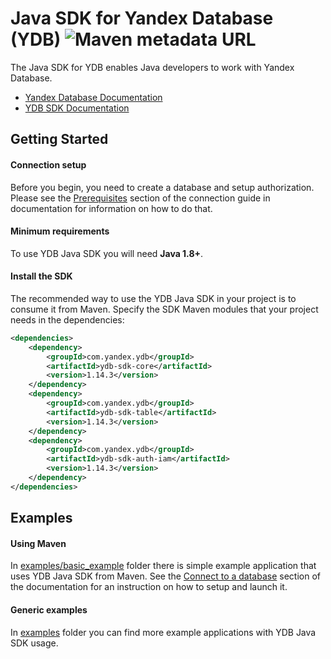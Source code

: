 # Java SDK for Yandex Database (YDB) ![Maven metadata URL](https://img.shields.io/maven-metadata/v?metadataUrl=https%3A%2F%2Frepo1.maven.org%2Fmaven2%2Fcom%2Fyandex%2Fydb%2Fydb-sdk-parent%2Fmaven-metadata.xml)

The Java SDK for YDB enables Java developers to work with Yandex Database.

* [Yandex Database Documentation][ydb-docs]
* [YDB SDK Documentation][sdk-docs]

## Getting Started

#### Connection setup ####

Before you begin, you need to create a database and setup authorization. Please see the [Prerequisites][prerequisites] section of the connection guide in documentation for information on how to do that.

#### Minimum requirements ####

To use YDB Java SDK you will need **Java 1.8+**. 

#### Install the SDK ####

The recommended way to use the YDB Java SDK in your project is to consume it from Maven. Specify the SDK Maven modules that your project needs in the
dependencies:

```xml
<dependencies>
    <dependency>
        <groupId>com.yandex.ydb</groupId>
        <artifactId>ydb-sdk-core</artifactId>
        <version>1.14.3</version>
    </dependency>
    <dependency>
        <groupId>com.yandex.ydb</groupId>
        <artifactId>ydb-sdk-table</artifactId>
        <version>1.14.3</version>
    </dependency>
    <dependency>
        <groupId>com.yandex.ydb</groupId>
        <artifactId>ydb-sdk-auth-iam</artifactId>
        <version>1.14.3</version>
    </dependency>
</dependencies>
```

## Examples ##

#### Using Maven ####

In [examples/basic_example][basic_example] folder there is simple example application that uses YDB Java SDK from Maven.
See the [Connect to a database][connect-to-a-database] section of the documentation for an instruction on how to setup and launch it.

#### Generic examples ####

In [examples][generic-examples] folder you can find more example applications with YDB Java SDK usage.


[ydb-docs]: https://cloud.yandex.ru/docs/ydb/
[sdk-docs]: https://cloud.yandex.ru/docs/ydb/reference/ydb-sdk/
[prerequisites]: https://cloud.yandex.ru/docs/ydb/concepts/connect
[connect-to-a-database]: https://cloud.yandex.ru/docs/ydb/reference/ydb-sdk/example/java#init
[basic_example]: https://github.com/yandex-cloud/ydb-java-sdk/tree/master/examples/basic_example
[generic-examples]: https://github.com/yandex-cloud/ydb-java-sdk/tree/master/examples
